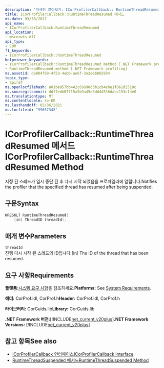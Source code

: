 ```yaml
---
description: '자세히 알아보기: ICorProfilerCallback:: RuntimeThreadResumed 메서드'
title: ICorProfilerCallback::RuntimeThreadResumed 메서드
ms.date: 03/30/2017
api_name:
- ICorProfilerCallback.RuntimeThreadResumed
api_location:
- mscorwks.dll
api_type:
- COM
f1_keywords:
- ICorProfilerCallback::RuntimeThreadResumed
helpviewer_keywords:
- ICorProfilerCallback::RuntimeThreadResumed method [.NET Framework profiling]
- RuntimeThreadResumed method [.NET Framework profiling]
ms.assetid: da984f89-4f53-4ab0-ae6f-3e2ee6085994
topic_type:
- apiref
ms.openlocfilehash: a01be057bb442c69890d3b1cb4ebe1f861d2518c
ms.sourcegitcommit: ddf7edb67715a5b9a45e3dd44536dabc153c1de0
ms.translationtype: MT
ms.contentlocale: ko-KR
ms.lasthandoff: 02/06/2021
ms.locfileid: "99657348"
---
```

# <a name="icorprofilercallbackruntimethreadresumed-method"></a><span data-ttu-id="9b64e-103">ICorProfilerCallback::RuntimeThreadResumed 메서드</span><span class="sxs-lookup"><span data-stu-id="9b64e-103">ICorProfilerCallback::RuntimeThreadResumed Method</span></span>

<span data-ttu-id="9b64e-104">지정 된 스레드가 일시 중단 된 후 다시 시작 되었음을 프로파일러에 알립니다.</span><span class="sxs-lookup"><span data-stu-id="9b64e-104">Notifies the profiler that the specified thread has resumed after being suspended.</span></span>  
  
## <a name="syntax"></a><span data-ttu-id="9b64e-105">구문</span><span class="sxs-lookup"><span data-stu-id="9b64e-105">Syntax</span></span>  
  
```cpp  
HRESULT RuntimeThreadResumed(  
    [in] ThreadID threadId);  
```  
  
## <a name="parameters"></a><span data-ttu-id="9b64e-106">매개 변수</span><span class="sxs-lookup"><span data-stu-id="9b64e-106">Parameters</span></span>  

 `threadId`  
 <span data-ttu-id="9b64e-107">진행 다시 시작 된 스레드의 ID입니다.</span><span class="sxs-lookup"><span data-stu-id="9b64e-107">[in] The ID of the thread that has been resumed.</span></span>  
  
## <a name="requirements"></a><span data-ttu-id="9b64e-108">요구 사항</span><span class="sxs-lookup"><span data-stu-id="9b64e-108">Requirements</span></span>  

 <span data-ttu-id="9b64e-109">**플랫폼:**[시스템 요구 사항](../../get-started/system-requirements.md)을 참조하세요.</span><span class="sxs-lookup"><span data-stu-id="9b64e-109">**Platforms:** See [System Requirements](../../get-started/system-requirements.md).</span></span>  
  
 <span data-ttu-id="9b64e-110">**헤더:** CorProf.idl, CorProf.h</span><span class="sxs-lookup"><span data-stu-id="9b64e-110">**Header:** CorProf.idl, CorProf.h</span></span>  
  
 <span data-ttu-id="9b64e-111">**라이브러리:** CorGuids.lib</span><span class="sxs-lookup"><span data-stu-id="9b64e-111">**Library:** CorGuids.lib</span></span>  
  
 <span data-ttu-id="9b64e-112">**.NET Framework 버전:**[!INCLUDE[net_current_v20plus](../../../../includes/net-current-v20plus-md.md)]</span><span class="sxs-lookup"><span data-stu-id="9b64e-112">**.NET Framework Versions:** [!INCLUDE[net_current_v20plus](../../../../includes/net-current-v20plus-md.md)]</span></span>  
  
## <a name="see-also"></a><span data-ttu-id="9b64e-113">참고 항목</span><span class="sxs-lookup"><span data-stu-id="9b64e-113">See also</span></span>

- [<span data-ttu-id="9b64e-114">ICorProfilerCallback 인터페이스</span><span class="sxs-lookup"><span data-stu-id="9b64e-114">ICorProfilerCallback Interface</span></span>](icorprofilercallback-interface.md)
- [<span data-ttu-id="9b64e-115">RuntimeThreadSuspended 메서드</span><span class="sxs-lookup"><span data-stu-id="9b64e-115">RuntimeThreadSuspended Method</span></span>](icorprofilercallback-runtimethreadsuspended-method.md)
